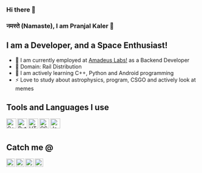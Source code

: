### Hi there 👋

<!--
**pranjalkaler/pranjalkaler** is a ✨ _special_ ✨ repository because its `README.md` (this file) appears on your GitHub profile.

Here are some ideas to get you started:

- 🔭 I’m currently working on ...
- 🌱 I’m currently learning ...
- 👯 I’m looking to collaborate on ...
- 🤔 I’m looking for help with ...
- 💬 Ask me about ...
- 📫 How to reach me: ...
- 😄 Pronouns: ...
- ⚡ Fun fact: ...
-->

### नमस्ते (Namaste), I am Pranjal Kaler 👋

## I am a Developer, and a Space Enthusiast!
- 🔭 I am currently employed at [Amadeus Labs!](https://amadeus.com/en) as a Backend Developer
- 💬 Domain: Rail Distribution
- 🌱 I am actively learning C++, Python and Android programming
- ⚡ Love to study about astrophysics, program, CSGO and actively look at memes

## Tools and Languages I use
<img align="left" alt="C++" width="26px" src="https://cdn.jsdelivr.net/npm/programming-languages-logos/src/cpp/cpp.png" />
<img align="left" alt="Python" width="26px" src="https://cdn.jsdelivr.net/npm/programming-languages-logos/src/python/python.png" />
<img align="left" alt="HTML5" width="26px" src="https://cdn.jsdelivr.net/npm/programming-languages-logos/src/html/html.png" />
<img align="left" alt="CSS3" width="26px" src="https://cdn.jsdelivr.net/npm/programming-languages-logos/src/css/css.png" />
<img align="left" alt="JavaScript" width="26px" src="https://cdn.jsdelivr.net/npm/programming-languages-logos/src/javascript/javascript.png" />
<br />
<br />

## Catch me @
[<img align="left" alt="pranjalkaler | Twitter" width="22px" src="https://cdn.jsdelivr.net/npm/simple-icons@v3/icons/twitter.svg" />][twitter]
[<img align="left" alt="pranjalkaler | LinkedIn" width="22px" src="https://cdn.jsdelivr.net/npm/simple-icons@v3/icons/linkedin.svg" />][linkedin]
[<img align="left" alt="pranjalkaler | Instagram" width="22px" src="https://cdn.jsdelivr.net/npm/simple-icons@v3/icons/instagram.svg" />][instagram]
[<img align="left" alt="pranjalkaler | Gmail" width="22px" src="https://cdn.jsdelivr.net/npm/simple-icons@3.4.0/icons/gmail.svg" />][gmail]


[twitter]: https://twitter.com/pranjal_kaler
[linkedin]: https://www.linkedin.com/in/pranjal-kaler-8b9931144/
[instagram]: https://www.instagram.com/__pranjalkaler__/
[gmail]: mailto:pranjalkaler3041@gmail.com
